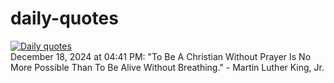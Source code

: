 # daily-quotes
[![Daily quotes](https://github.com/ceepu8/daily-quotes/actions/workflows/daily-quote.yml/badge.svg)](https://github.com/ceepu8/daily-quotes/actions/workflows/daily-quote.yml)<br/>
December 18, 2024 at 04:41 PM: "To Be A Christian Without Prayer Is No More Possible Than To Be Alive Without Breathing." - Martin Luther King, Jr.
